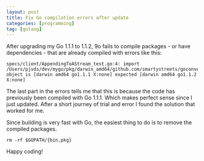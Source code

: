 ```yaml
---
layout: post
title: Fix Go compilation errors after update
categories: [programming]
tag: [golang]
---
```


After upgrading my Go 1.1.1 to 1.1.2, 9o fails to compile packages - or have dependencies - that are already compiled with errors like this:

    specs/client/AppendingToAStream_test.go:4: import /Users/pjvds/dev/mygo/pkg/darwin_amd64/github.com/smartystreets/goconvey/convey.a: object is [darwin amd64 go1.1.1 X:none] expected [darwin amd64 go1.1.2 X:none]

The last part in the errors tells me that this is because the code has previously been compiled with Go 1.1.1. Which makes perfect sense since I just updated. After a short journey of trial and error I found the solution that worked for me.

Since building is very fast with Go, the easiest thing to do is to remove the compiled packages.

    rm -rf $GOPATH/{bin,pkg}

Happy coding!
